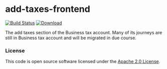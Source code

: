 
# add-taxes-frontend

[![Build Status](https://travis-ci.org/hmrc/add-taxes-frontend.svg?branch=master)](https://travis-ci.org/hmrc/add-taxes-frontend) [ ![Download](https://api.bintray.com/packages/hmrc/releases/add-taxes-frontend/images/download.svg) ](https://bintray.com/hmrc/releases/add-taxes-frontend/_latestVersion)

The add taxes section of the Business tax account.
Many of its journeys are still in Business tax account and will be migrated in due course.
### License

This code is open source software licensed under the [Apache 2.0 License]("http://www.apache.org/licenses/LICENSE-2.0.html").
